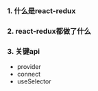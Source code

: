 ### 1. 什么是react-redux

### 2. react-redux都做了什么

### 3. 关键api
  - provider
  - connect
  - useSelector